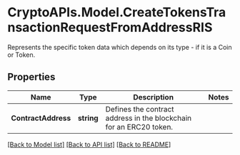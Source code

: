 # CryptoAPIs.Model.CreateTokensTransactionRequestFromAddressRIS
Represents the specific token data which depends on its type - if it is a Coin or Token.

## Properties

Name | Type | Description | Notes
------------ | ------------- | ------------- | -------------
**ContractAddress** | **string** | Defines the contract address in the blockchain for an ERC20 token. | 

[[Back to Model list]](../README.md#documentation-for-models) [[Back to API list]](../README.md#documentation-for-api-endpoints) [[Back to README]](../README.md)

